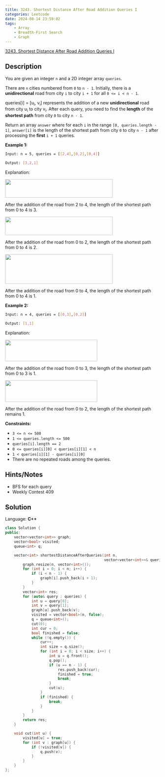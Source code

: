 ```yaml
---
title: 3243. Shortest Distance After Road Addition Queries I
categories: Leetcode
date: 2024-08-14 23:59:02
tags:
    - Array
    - Breadth-First Search
    - Graph
---
```


[3243. Shortest Distance After Road Addition Queries I](https://leetcode.com/problems/shortest-distance-after-road-addition-queries-i/description/)

## Description

You are given an integer `n` and a 2D integer array `queries`.

There are `n` cities numbered from `0` to `n - 1`. Initially, there is a **unidirectional**  road from city `i` to city `i + 1` for all `0 <= i < n - 1`.

queries[i] = [u<sub>i</sub>, v<sub>i</sub>] represents the addition of a new **unidirectional**  road from city u<sub>i</sub> to city v<sub>i</sub>. After each query, you need to find the **length**  of the **shortest path**  from city `0` to city `n - 1`.

Return an array `answer` where for each `i` in the range `[0, queries.length - 1]`, `answer[i]` is the length of the shortest path from city `0` to city `n - 1` after processing the **first** `i + 1` queries.

**Example 1:**

```bash
Input: n = 5, queries = [[2,4],[0,2],[0,4]]

Output: [3,2,1]
```

Explanation:

<img alt="" src="https://assets.leetcode.com/uploads/2024/06/28/image8.jpg" style="width: 350px; height: 60px;">

After the addition of the road from 2 to 4, the length of the shortest path from 0 to 4 is 3.

<img alt="" src="https://assets.leetcode.com/uploads/2024/06/28/image9.jpg" style="width: 350px; height: 60px;">

After the addition of the road from 0 to 2, the length of the shortest path from 0 to 4 is 2.

<img alt="" src="https://assets.leetcode.com/uploads/2024/06/28/image10.jpg" style="width: 350px; height: 96px;">

After the addition of the road from 0 to 4, the length of the shortest path from 0 to 4 is 1.

**Example 2:**

```bash
Input: n = 4, queries = [[0,3],[0,2]]

Output: [1,1]
```

Explanation:

<img alt="" src="https://assets.leetcode.com/uploads/2024/06/28/image11.jpg" style="width: 300px; height: 70px;">

After the addition of the road from 0 to 3, the length of the shortest path from 0 to 3 is 1.

<img alt="" src="https://assets.leetcode.com/uploads/2024/06/28/image12.jpg" style="width: 300px; height: 70px;">

After the addition of the road from 0 to 2, the length of the shortest path remains 1.

**Constraints:**

- `3 <= n <= 500`
- `1 <= queries.length <= 500`
- `queries[i].length == 2`
- `0 <= queries[i][0] < queries[i][1] < n`
- `1 < queries[i][1] - queries[i][0]`
- There are no repeated roads among the queries.

## Hints/Notes

- BFS for each query
- Weekly Contest 409

## Solution

Language: **C++**

```C++
class Solution {
public:
    vector<vector<int>> graph;
    vector<bool> visited;
    queue<int> q;

    vector<int> shortestDistanceAfterQueries(int n,
                                             vector<vector<int>>& queries) {
        graph.resize(n, vector<int>());
        for (int i = 0; i < n; i++) {
            if (i < n - 1) {
                graph[i].push_back(i + 1);
            }
        }
        vector<int> res;
        for (auto& query : queries) {
            int u = query[0];
            int v = query[1];
            graph[u].push_back(v);
            visited = vector<bool>(n, false);
            q = queue<int>();
            cut(0);
            int cur = 0;
            bool finished = false;
            while (!q.empty()) {
                cur++;
                int size = q.size();
                for (int i = 0; i < size; i++) {
                    int u = q.front();
                    q.pop();
                    if (u == n - 1) {
                        res.push_back(cur);
                        finished = true;
                        break;
                    }
                    cut(u);
                }
                if (finished) {
                    break;
                }
            }
        }
        return res;
    }

    void cut(int u) {
        visited[u] = true;
        for (int v : graph[u]) {
            if (!visited[v]) {
                q.push(v);
            }
        }
    }
};
```
